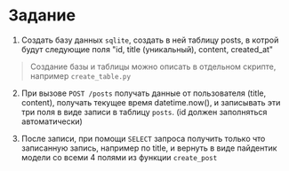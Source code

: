 # Задание

1. Создать базу данных `sqlite`, создать в ней таблицу posts, в котрой будут следующие поля "id, title (уникальный), content, created_at"
> Создание базы и таблицы можно описать в отдельном скрипте, например `create_table.py`

2. При вызове `POST /posts` получать данные от пользователя (title, content), получать текущее время datetime.now(), и записывать эти три поля в виде записи в таблицу `posts`. (id должен заполняться автоматически)

3. После записи, при помощи `SELECT` запроса получить только что записанную запись, например по title, и вернуть в виде пайдентик модели со всеми 4 полями из функции `create_post` 
